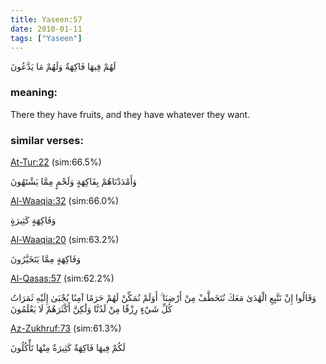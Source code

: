 ```yaml
---
title: Yaseen:57
date: 2010-01-11
tags: ["Yaseen"]
---
```

لَهُمْ فِيهَا فَاكِهَةٌ وَلَهُمْ مَا يَدَّعُونَ
### meaning: 
There they have fruits, and they have whatever they want.
### similar verses: 

[At-Tur:22](/52/22) (sim:66.5%)

وَأَمْدَدْنَاهُمْ بِفَاكِهَةٍ وَلَحْمٍ مِمَّا يَشْتَهُونَ

[Al-Waaqia:32](/56/32) (sim:66.0%)

وَفَاكِهَةٍ كَثِيرَةٍ

[Al-Waaqia:20](/56/20) (sim:63.2%)

وَفَاكِهَةٍ مِمَّا يَتَخَيَّرُونَ

[Al-Qasas:57](/28/57) (sim:62.2%)

وَقَالُوا إِنْ نَتَّبِعِ الْهُدَىٰ مَعَكَ نُتَخَطَّفْ مِنْ أَرْضِنَا ۚ أَوَلَمْ نُمَكِّنْ لَهُمْ حَرَمًا آمِنًا يُجْبَىٰ إِلَيْهِ ثَمَرَاتُ كُلِّ شَيْءٍ رِزْقًا مِنْ لَدُنَّا وَلَٰكِنَّ أَكْثَرَهُمْ لَا يَعْلَمُونَ

[Az-Zukhruf:73](/43/73) (sim:61.3%)

لَكُمْ فِيهَا فَاكِهَةٌ كَثِيرَةٌ مِنْهَا تَأْكُلُونَ
